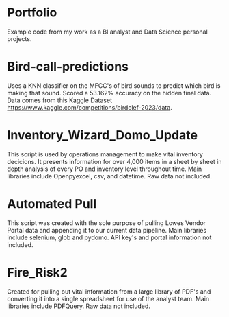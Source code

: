 # Portfolio
Example code from my work as a BI analyst and Data Science personal projects. 

# Bird-call-predictions
Uses a KNN classifier on the MFCC's of bird sounds to predict which bird is making that sound. Scored a 53.162% accuracy on the hidden final data. Data comes from this Kaggle Dataset https://www.kaggle.com/competitions/birdclef-2023/data. 

# Inventory_Wizard_Domo_Update
This script is used by operations management to make vital inventory decicions. It presents information for over 4,000 items in a sheet by sheet in depth analysis of every PO and inventory level throughout time.
Main libraries include Openpyexcel, csv, and datetime. Raw data not included. 

# Automated Pull 
This script was created with the sole purpose of pulling Lowes Vendor Portal data and appending it to our current data pipeline. 
Main libraries include selenium, glob and pydomo. API key's and portal information not included. 

# Fire_Risk2 
Created for pulling out vital information from a large library of PDF's and converting it into a single spreadsheet for use of the analyst team. 
Main libraries include PDFQuery. Raw data not included. 

